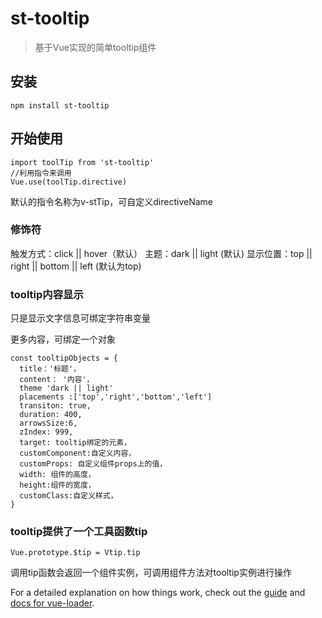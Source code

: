 # st-tooltip

> 基于Vue实现的简单tooltip组件

## 安装
```
npm install st-tooltip
```
## 开始使用
```
import toolTip from 'st-tooltip'
//利用指令来调用
Vue.use(toolTip.directive)
```
默认的指令名称为v-stTip，可自定义directiveName

### 修饰符
触发方式：click || hover（默认）
主题：dark || light (默认)
显示位置：top || right || bottom || left (默认为top)

### tooltip内容显示
只是显示文字信息可绑定字符串变量

更多内容，可绑定一个对象
```
const tooltipObjects = {
  title：'标题'，
  content： '内容'，
  theme 'dark || light'
  placements :['top','right','bottom','left']
  transiton: true,
  duration: 400,
  arrowsSize:6,
  zIndex: 999,
  target: tooltip绑定的元素，
  customComponent:自定义内容，
  customProps: 自定义组件props上的值，
  width: 组件的高度，
  height:组件的宽度，
  customClass:自定义样式，
}
```
### tooltip提供了一个工具函数tip
```
Vue.prototype.$tip = Vtip.tip
```
调用tip函数会返回一个组件实例，可调用组件方法对tooltip实例进行操作

For a detailed explanation on how things work, check out the [guide](http://vuejs-templates.github.io/webpack/) and [docs for vue-loader](http://vuejs.github.io/vue-loader).
